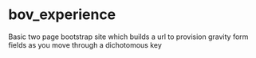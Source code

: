 bov_experience
==============
Basic two page bootstrap site which builds a url to provision gravity form fields as you move through a dichotomous key 
